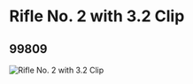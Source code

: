 # Rifle No. 2 with 3.2 Clip
## 99809
![Rifle No. 2 with 3.2 Clip](https://lc-www-live-s.legocdn.com/media/bricks/5/2/4654423.jpg)